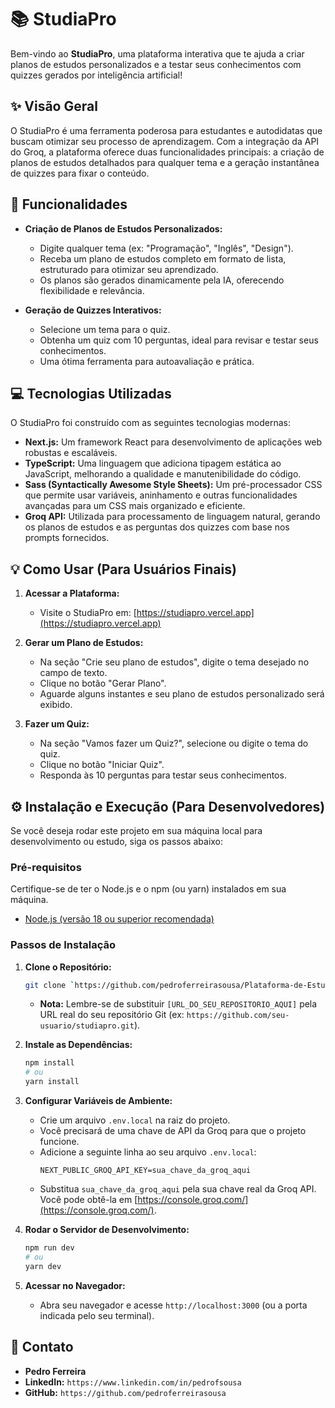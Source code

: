 # 📚 StudiaPro

Bem-vindo ao **StudiaPro**, uma plataforma interativa que te ajuda a criar planos de estudos personalizados e a testar seus conhecimentos com quizzes gerados por inteligência artificial!

## ✨ Visão Geral

O StudiaPro é uma ferramenta poderosa para estudantes e autodidatas que buscam otimizar seu processo de aprendizagem. Com a integração da API do Groq, a plataforma oferece duas funcionalidades principais: a criação de planos de estudos detalhados para qualquer tema e a geração instantânea de quizzes para fixar o conteúdo.

## 🚀 Funcionalidades

* **Criação de Planos de Estudos Personalizados:**
    * Digite qualquer tema (ex: "Programação", "Inglês", "Design").
    * Receba um plano de estudos completo em formato de lista, estruturado para otimizar seu aprendizado.
    * Os planos são gerados dinamicamente pela IA, oferecendo flexibilidade e relevância.

* **Geração de Quizzes Interativos:**
    * Selecione um tema para o quiz.
    * Obtenha um quiz com 10 perguntas, ideal para revisar e testar seus conhecimentos.
    * Uma ótima ferramenta para autoavaliação e prática.

## 💻 Tecnologias Utilizadas

O StudiaPro foi construído com as seguintes tecnologias modernas:

* **Next.js:** Um framework React para desenvolvimento de aplicações web robustas e escaláveis.
* **TypeScript:** Uma linguagem que adiciona tipagem estática ao JavaScript, melhorando a qualidade e manutenibilidade do código.
* **Sass (Syntactically Awesome Style Sheets):** Um pré-processador CSS que permite usar variáveis, aninhamento e outras funcionalidades avançadas para um CSS mais organizado e eficiente.
* **Groq API:** Utilizada para processamento de linguagem natural, gerando os planos de estudos e as perguntas dos quizzes com base nos prompts fornecidos.

## 💡 Como Usar (Para Usuários Finais)

1.  **Acessar a Plataforma:**
    * Visite o StudiaPro em: [https://studiapro.vercel.app](https://studiapro.vercel.app)

2.  **Gerar um Plano de Estudos:**
    * Na seção "Crie seu plano de estudos", digite o tema desejado no campo de texto.
    * Clique no botão "Gerar Plano".
    * Aguarde alguns instantes e seu plano de estudos personalizado será exibido.

3.  **Fazer um Quiz:**
    * Na seção "Vamos fazer um Quiz?", selecione ou digite o tema do quiz.
    * Clique no botão "Iniciar Quiz".
    * Responda às 10 perguntas para testar seus conhecimentos.

## ⚙️ Instalação e Execução (Para Desenvolvedores)

Se você deseja rodar este projeto em sua máquina local para desenvolvimento ou estudo, siga os passos abaixo:

### Pré-requisitos

Certifique-se de ter o Node.js e o npm (ou yarn) instalados em sua máquina.

* [Node.js (versão 18 ou superior recomendada)](https://nodejs.org/en/download/)

### Passos de Instalação

1.  **Clone o Repositório:**
    ```bash
    git clone `https://github.com/pedroferreirasousa/Plataforma-de-Estudos-com-IA.git`
    ```
    * **Nota:** Lembre-se de substituir `[URL_DO_SEU_REPOSITORIO_AQUI]` pela URL real do seu repositório Git (ex: `https://github.com/seu-usuario/studiapro.git`).

2.  **Instale as Dependências:**
    ```bash
    npm install
    # ou
    yarn install
    ```

3.  **Configurar Variáveis de Ambiente:**
    * Crie um arquivo `.env.local` na raiz do projeto.
    * Você precisará de uma chave de API da Groq para que o projeto funcione.
    * Adicione a seguinte linha ao seu arquivo `.env.local`:
        ```
        NEXT_PUBLIC_GROQ_API_KEY=sua_chave_da_groq_aqui
        ```
    * Substitua `sua_chave_da_groq_aqui` pela sua chave real da Groq API. Você pode obtê-la em [https://console.groq.com/](https://console.groq.com/).

4.  **Rodar o Servidor de Desenvolvimento:**
    ```bash
    npm run dev
    # ou
    yarn dev
    ```

5.  **Acessar no Navegador:**
    * Abra seu navegador e acesse `http://localhost:3000` (ou a porta indicada pelo seu terminal).

## 📧 Contato

* **Pedro Ferreira**
* **LinkedIn:** `https://www.linkedin.com/in/pedrofsousa`
* **GitHub:** `https://github.com/pedroferreirasousa`
